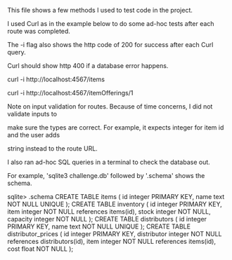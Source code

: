 This file shows a few methods I used to test code in the project.

I used Curl as in the example below to do some ad-hoc tests after each route was completed.
 
The -i flag also shows the http code of 200 for success after each Curl query. 

Curl should show http 400 if a database error happens.

curl -i http://localhost:4567/items

curl -i http://localhost:4567/itemOfferings/1

Note on input validation for routes. Because of time concerns, I did not validate inputs to

make sure the types are correct. For example, it expects integer for item id and the user adds 

string instead to the route URL.

I also ran ad-hoc SQL queries in a terminal to check the database out.

For example, 'sqlite3 challenge.db' followed by '.schema' shows the schema.

sqlite> .schema
CREATE TABLE items (
id integer PRIMARY KEY,
name text NOT NULL UNIQUE
);
CREATE TABLE inventory (
id integer PRIMARY KEY,
item integer NOT NULL references items(id),
stock integer NOT NULL,
capacity integer NOT NULL
);
CREATE TABLE distributors (
id integer PRIMARY KEY,
name text NOT NULL UNIQUE
);
CREATE TABLE distributor_prices (
id integer PRIMARY KEY,
distributor integer NOT NULL references distributors(id),
item integer NOT NULL references items(id),
cost float NOT NULL
);
